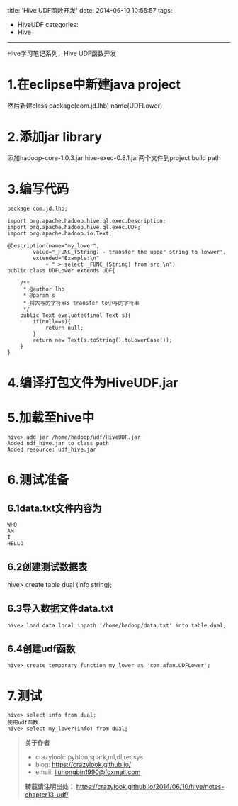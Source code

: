 title: 'Hive UDF函数开发'
date: 2014-06-10 10:55:57
tags:
- HiveUDF
categories:
- Hive
---
Hive学习笔记系列，Hive UDF函数开发

# 1.在eclipse中新建java project
然后新建class  package(com.jd.lhb)  name(UDFLower)

# 2.添加jar library
添加hadoop-core-1.0.3.jar   hive-exec-0.8.1.jar两个文件到project
build path

# 3.编写代码
```
package com.jd.lhb;

import org.apache.hadoop.hive.ql.exec.Description;
import org.apache.hadoop.hive.ql.exec.UDF;
import org.apache.hadoop.io.Text;

@Description(name="my_lower",
		value="_FUNC_(String) - transfer the upper string to lowwer",
		extended="Example:\n"
			+ " > select _FUNC_(String) from src;\n")
public class UDFLower extends UDF{

	/**
	 * @author lhb
	 * @param s
	 * 将大写的字符串s	transfer to小写的字符串
	 */
	public Text evaluate(final Text s){
		if(null==s){
			return null;
		}
		return new Text(s.toString().toLowerCase());
	}
}
```

# 4.编译打包文件为HiveUDF.jar

# 5.加载至hive中
```
hive> add jar /home/hadoop/udf/HiveUDF.jar
Added udf_hive.jar to class path
Added resource: udf_hive.jar
```

# 6.测试准备

## 6.1data.txt文件内容为
```
WHO
AM
I
HELLO
```

## 6.2创建测试数据表
hive> create table dual (info string);

## 6.3导入数据文件data.txt
```
hive> load data local inpath '/home/hadoop/data.txt' into table dual;
```

## 6.4创建udf函数
```
hive> create temporary function my_lower as 'com.afan.UDFLower';
```

# 7.测试
```
hive> select info from dual;
使用udf函数
hive> select my_lower(info) from dual;
```

<!--more-->
>**关于作者**
>- crazylook: pyhton,spark,ml,dl,recsys
>- blog: https://crazylook.github.io/
>- email: liuhongbin1990@foxmail.com
>
>**转载请注明出处：**
>https://crazylook.github.io/2014/06/10/hive/notes-chapter13-udf/
